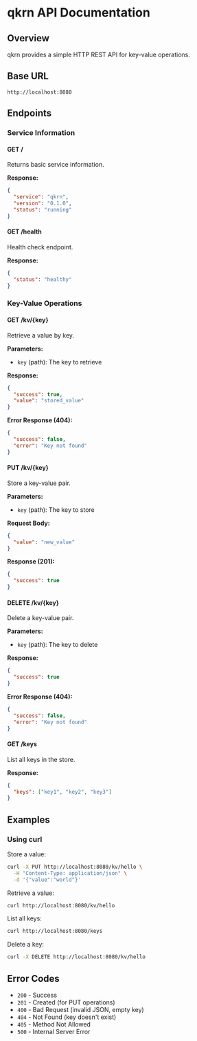 # qkrn API Documentation

## Overview
qkrn provides a simple HTTP REST API for key-value operations.

## Base URL
```
http://localhost:8080
```

## Endpoints

### Service Information

#### GET /
Returns basic service information.

**Response:**
```json
{
  "service": "qkrn",
  "version": "0.1.0",
  "status": "running"
}
```

#### GET /health
Health check endpoint.

**Response:**
```json
{
  "status": "healthy"
}
```

### Key-Value Operations

#### GET /kv/{key}
Retrieve a value by key.

**Parameters:**
- `key` (path): The key to retrieve

**Response:**
```json
{
  "success": true,
  "value": "stored_value"
}
```

**Error Response (404):**
```json
{
  "success": false,
  "error": "Key not found"
}
```

#### PUT /kv/{key}
Store a key-value pair.

**Parameters:**
- `key` (path): The key to store

**Request Body:**
```json
{
  "value": "new_value"
}
```

**Response (201):**
```json
{
  "success": true
}
```

#### DELETE /kv/{key}
Delete a key-value pair.

**Parameters:**
- `key` (path): The key to delete

**Response:**
```json
{
  "success": true
}
```

**Error Response (404):**
```json
{
  "success": false,
  "error": "Key not found"
}
```

#### GET /keys
List all keys in the store.

**Response:**
```json
{
  "keys": ["key1", "key2", "key3"]
}
```

## Examples

### Using curl

Store a value:
```bash
curl -X PUT http://localhost:8080/kv/hello \
  -H "Content-Type: application/json" \
  -d '{"value":"world"}'
```

Retrieve a value:
```bash
curl http://localhost:8080/kv/hello
```

List all keys:
```bash
curl http://localhost:8080/keys
```

Delete a key:
```bash
curl -X DELETE http://localhost:8080/kv/hello
```

## Error Codes

- `200` - Success
- `201` - Created (for PUT operations)
- `400` - Bad Request (invalid JSON, empty key)
- `404` - Not Found (key doesn't exist)
- `405` - Method Not Allowed
- `500` - Internal Server Error
